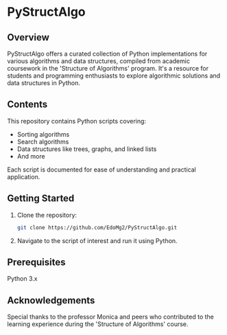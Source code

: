 # PyStructAlgo

## Overview
PyStructAlgo offers a curated collection of Python implementations for various algorithms and data structures, compiled from academic coursework in the 'Structure of Algorithms' program. It's a resource for students and programming enthusiasts to explore algorithmic solutions and data structures in Python.

## Contents
This repository contains Python scripts covering:
- Sorting algorithms
- Search algorithms
- Data structures like trees, graphs, and linked lists
- And more

Each script is documented for ease of understanding and practical application.

## Getting Started
1. Clone the repository:
   ```sh
   git clone https://github.com/EdoMg2/PyStructAlgo.git
2. Navigate to the script of interest and run it using Python.
## Prerequisites
Python 3.x


## Acknowledgements
Special thanks to the professor Monica and peers who contributed to the learning experience during the 'Structure of Algorithms' course.
